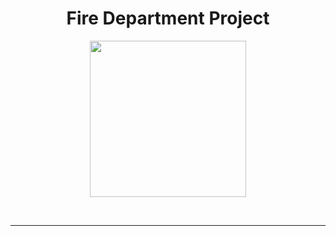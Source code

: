 <h1 align = "center">Fire Department Project</h1>
<p align="center"><img src="https://i.imgur.com/3UqbtOf.png" align="center" width="250"></p>
<br>
<hr>

